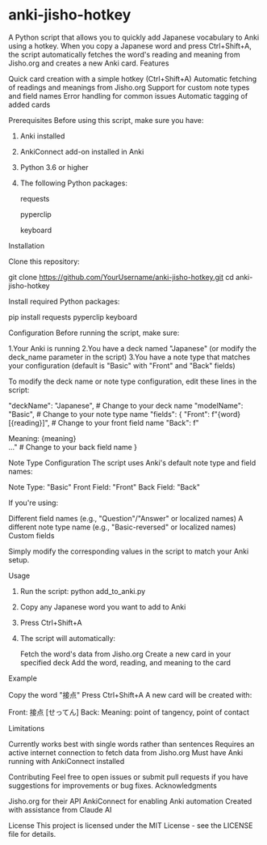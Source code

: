# anki-jisho-hotkey

A Python script that allows you to quickly add Japanese vocabulary to Anki using a hotkey. When you copy a Japanese word and press Ctrl+Shift+A, the script automatically fetches the word's reading and meaning from Jisho.org and creates a new Anki card.
Features

Quick card creation with a simple hotkey (Ctrl+Shift+A)
Automatic fetching of readings and meanings from Jisho.org
Support for custom note types and field names
Error handling for common issues
Automatic tagging of added cards

Prerequisites
Before using this script, make sure you have:

1. Anki installed
2. AnkiConnect add-on installed in Anki
3. Python 3.6 or higher
4. The following Python packages:

    requests
   
    pyperclip
   
    keyboard



Installation

Clone this repository:

git clone https://github.com/YourUsername/anki-jisho-hotkey.git
cd anki-jisho-hotkey

Install required Python packages:

pip install requests pyperclip keyboard

Configuration
Before running the script, make sure:

1.Your Anki is running
2.You have a deck named "Japanese" (or modify the deck_name parameter in the script)
3.You have a note type that matches your configuration (default is "Basic" with "Front" and "Back" fields)

To modify the deck name or note type configuration, edit these lines in the script:

"deckName": "Japanese",  # Change to your deck name
"modelName": "Basic",    # Change to your note type name
"fields": {
    "Front": f"{word} [{reading}]",     # Change to your front field name
    "Back": f"<div>Meaning: {meaning}</div>..."  # Change to your back field name
}

Note Type Configuration
The script uses Anki's default note type and field names:

Note Type: "Basic"
Front Field: "Front"
Back Field: "Back"

If you're using:

Different field names (e.g., "Question"/"Answer" or localized names)
A different note type name (e.g., "Basic-reversed" or localized names)
Custom fields

Simply modify the corresponding values in the script to match your Anki setup.

Usage

1. Run the script:
   python add_to_anki.py

2. Copy any Japanese word you want to add to Anki
3. Press Ctrl+Shift+A
4. The script will automatically:

    Fetch the word's data from Jisho.org
    Create a new card in your specified deck
    Add the word, reading, and meaning to the card

Example

Copy the word "接点"
Press Ctrl+Shift+A
A new card will be created with:

Front: 接点 [せってん]
Back: Meaning: point of tangency, point of contact



Limitations

Currently works best with single words rather than sentences
Requires an active internet connection to fetch data from Jisho.org
Must have Anki running with AnkiConnect installed

Contributing
Feel free to open issues or submit pull requests if you have suggestions for improvements or bug fixes.
Acknowledgments

Jisho.org for their API
AnkiConnect for enabling Anki automation
Created with assistance from Claude AI

License
This project is licensed under the MIT License - see the LICENSE file for details.
 
